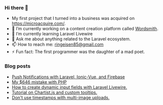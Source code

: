 ### Hi there 👋

- My first project that I turned into a business was acquired on https://microacquire.com/.
- 🔭 I’m currently working on a content creation platform called [Wordsmith](https://usewordsmith.com).
- 🌱 I’m currently learning Laravel Livewire
- 💬 Ask me about anything related to the Laravel ecosystem.
- 📫 How to reach me: ringeisen85@gmail.com
- ⚡ Fun fact: The first programmer was the daughter of a mad poet.

### Blog posts
<!-- BLOG-POST-LIST:START -->
- [Push Notifications with Laravel, Ionic-Vue, and Firebase](https://dev.to/jringeisen/push-notifications-with-laravel-ionic-vue-and-firebase-4g2a)
- [My $646 mistake with PHP](https://dev.to/jringeisen/my-646-mistake-with-php-4l9d)
- [How to create dynamic input fields with Laravel Livewire.](https://dev.to/jringeisen/how-to-create-dynamic-input-fields-with-laravel-livewire-14kn)
- [Tutorial on Chartist.js and custom tooltips.](https://dev.to/jringeisen/tutorial-on-chartistjs-and-custom-tooltips-2lje)
- [Don&#39;t use timestamps with multi-image uploads.](https://dev.to/jringeisen/dont-use-timestamps-with-multi-image-uploads-pej)
<!-- BLOG-POST-LIST:END -->
